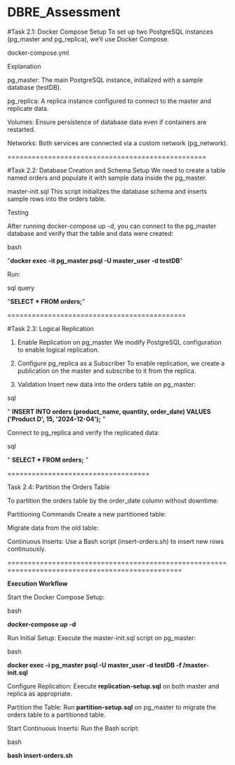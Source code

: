 # DBRE_Assessment

#Task 2.1: Docker Compose Setup
To set up two PostgreSQL instances (pg_master and pg_replica), we’ll use Docker Compose.

docker-compose.yml

Explanation

pg_master: The main PostgreSQL instance, initialized with a sample database (testDB).

pg_replica: A replica instance configured to connect to the master and replicate data.

Volumes: Ensure persistence of database data even if containers are restarted.

Networks: Both services are connected via a custom network (pg_network).

=================================================



#Task 2.2: Database Creation and Schema Setup
We need to create a table named orders and populate it with sample data inside the pg_master.

master-init.sql
This script initializes the database schema and inserts sample rows into the orders table.

Testing

After running docker-compose up -d, you can connect to the pg_master database and verify that the table and data were created:

bash

  "**docker exec -it pg_master psql -U master_user -d testDB**"

Run:

sql query

   "**SELECT * FROM orders;**"

============================================




#Task 2.3: Logical Replication
1. Enable Replication on pg_master
We modify PostgreSQL configuration to enable logical replication.

2. Configure pg_replica as a Subscriber
To enable replication, we create a publication on the master and subscribe to it from the replica.


3. Validation
Insert new data into the orders table on pg_master:

sql

" **INSERT INTO orders (product_name, quantity, order_date) VALUES ('Product D', 15, '2024-12-04');** "

Connect to pg_replica and verify the replicated data:

sql

" **SELECT * FROM orders;** " 

===================================




Task 2.4: Partition the Orders Table

To partition the orders table by the order_date column without downtime:

Partitioning Commands
Create a new partitioned table:


Migrate data from the old table:

Continuous Inserts: Use a Bash script (insert-orders.sh) to insert new rows continuously.



=================================================================================================



**Execution Workflow**


Start the Docker Compose Setup:

bash

**docker-compose up -d**

Run Initial Setup: Execute the master-init.sql script on pg_master:

bash

**docker exec -i pg_master psql -U master_user -d testDB -f /master-init.sql**

Configure Replication: Execute **replication-setup.sql** on both master and replica as appropriate.

Partition the Table: Run **partition-setup.sql** on pg_master to migrate the orders table to a partitioned table.

Start Continuous Inserts: Run the Bash script:

bash

**bash insert-orders.sh**
